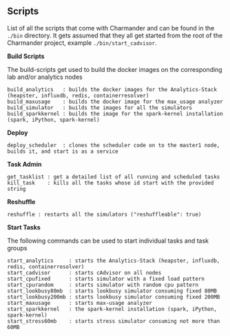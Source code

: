 Scripts
-------

List of all the scripts that come with Charmander and can be found in the `./bin` directory. It gets assumed that they
all get started from the root of the Charmander project, example `./bin/start_cadvisor`.

**Build Scripts**

The build-scripts get used to build the docker images on the corresponding lab and/or analytics nodes

    build_analytics   : builds the docker images for the Analytics-Stack (heapster, influxdb, redis, containerresolver)
    build_maxusage    : builds the docker image for the max_usage analyzer
    build_simulator   : builds the images for all the simulators
    build_sparkkernel : builds the image for the spark-kernel installation (spark, iPython, spark-kernel)

**Deploy**

    deploy_scheduler  : clones the scheduler code on to the master1 node, builds it, and start is as a service

**Task Admin**

    get_tasklist : get a detailed list of all running and scheduled tasks
    kill_task    : kills all the tasks whose id start with the provided string

**Reshuffle**

    reshuffle : restarts all the simulators ("reshuffleable": true)

**Start Tasks**

The following commands can be used to start individual tasks and task groups

    start_analytics     : starts the Analytics-Stack (heapster, influxdb, redis, containerresolver)
    start_cadvisor      : starts cAdvisor on all nodes
    start_cpufixed      : starts simulator with a fixed load pattern
    start_cpurandom     : starts simulator with random cpu pattern
    start_lookbusy80mb  : starts lookbusy simulator consuming fixed 80MB
    start_lookbusy200mb : starts lookbusy simulator consuming fixed 200MB
    start_maxusage      : starts max-usage analyzer
    start_sparkkernel   : the spark-kernel installation (spark, iPython, spark-kernel)
    start_stress60mb    : starts stress simulator consuming not more than 60MB



